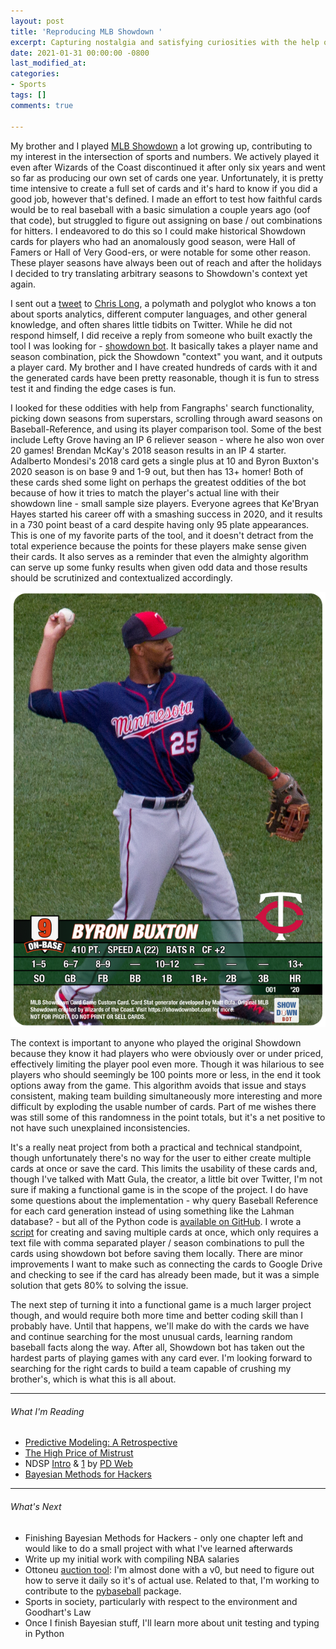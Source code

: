 ```yaml
---
layout: post
title: 'Reproducing MLB Showdown '
excerpt: Capturing nostalgia and satisfying curiosities with the help of a bot
date: 2021-01-31 00:00:00 -0800
last_modified_at: 
categories:
- Sports
tags: []
comments: true

---
```

My brother and I played [MLB Showdown](https://showdowncards.com/) a lot growing up, contributing to my interest in the intersection of sports and numbers. We actively played it even after Wizards of the Coast discontinued it after only six years and went so far as producing our own set of cards one year. Unfortunately, it is pretty time intensive to create a full set of cards and it's hard to know if you did a good job, however that's defined. I made an effort to test how faithful cards would be to real baseball with a basic simulation a couple years ago (oof that code), but struggled to figure out assigning on base / out combinations for hitters. I endeavored to do this so I could make historical Showdown cards for players who had an anomalously good season, were Hall of Famers or Hall of Very Good-ers, or were notable for some other reason. These player seasons have always been out of reach and after the holidays I decided to try translating arbitrary seasons to Showdown's context yet again.

I sent out a [tweet](https://twitter.com/wfordh/status/1348024550617878530) to [Chris Long](https://twitter.com/octonion), a polymath and polyglot who knows a ton about sports analytics, different computer languages, and other general knowledge, and often shares little tidbits on Twitter. While he did not respond himself, I did receive a reply from someone who built exactly the tool I was looking for - [showdown bot](https://www.showdownbot.com/). It basically takes a player name and season combination, pick the Showdown "context" you want, and it outputs a player card. My brother and I have created hundreds of cards with it and the generated cards have been pretty reasonable, though it is fun to stress test it and finding the edge cases is fun.

I looked for these oddities with help from Fangraphs' search functionality, picking down seasons from superstars, scrolling through award seasons on Baseball-Reference, and using its player comparison tool. Some of the best include Lefty Grove having an IP 6 reliever season - where he also won over 20 games! Brendan McKay's 2018 season results in an IP 4 starter. Adalberto Mondesi's 2018 card gets a single plus at 10 and Byron Buxton's 2020 season is on base 9 and 1-9 out, but then has 13+ homer! Both of these cards shed some light on perhaps the greatest oddities of the bot because of how it tries to match the player's actual line with their showdown line - small sample size players. Everyone agrees that Ke'Bryan Hayes started his career off with a smashing success in 2020, and it results in a 730 point beast of a card despite having only 95 plate appearances. This is one of my favorite parts of the tool, and it doesn't detract from the total experience because the points for these players make sense given their cards. It also serves as a reminder that even the almighty algorithm can serve up some funky results when given odd data and those results should be scrutinized and contextualized accordingly.

![MLB Showdown 2005 Context](assets/img/buxton_2020_showdown.png "Buxton 2020 Season")

The context is important to anyone who played the original Showdown because they know it had players who were obviously over or under priced, effectively limiting the player pool even more. Though it was hilarious to see players who should seemingly be 100 points more or less, in the end it took options away from the game. This algorithm avoids that issue and stays consistent, making team building simultaneously more interesting and more difficult by exploding the usable number of cards. Part of me wishes there was still some of this randomness in the point totals, but it's a net positive to not have such unexplained inconsistencies.

It's a really neat project from both a practical and technical standpoint, though unfortunately there's no way for the user to either create multiple cards at once or save the card. This limits the usability of these cards and, though I've talked with Matt Gula, the creator, a little bit over Twitter, I'm not sure if making a functional game is in the scope of the project. I do have some questions about the implementation - why query Baseball Reference for each card generation instead of using something like the Lahman database? - but all of the Python code is [available on GitHub](https://github.com/mgula57/mlb_showdown_card_bot). I wrote a [script](https://github.com/wfordh/mlb_showdown/blob/master/showdown_bot_tools/run_showdown_bot.py) for creating and saving multiple cards at once, which only requires a text file with comma separated player / season combinations to pull the cards using showdown bot before saving them locally. There are minor improvements I want to make such as connecting the cards to Google Drive and checking to see if the card has already been made, but it was a simple solution that gets 80% to solving the issue.

The next step of turning it into a functional game is a much larger project though, and would require both more time and better coding skill than I probably have. Until that happens, we'll make do with the cards we have and continue searching for the most unusual cards, learning random baseball facts along the way. After all, Showdown bot has taken out the hardest parts of playing games with any card ever. I'm looking forward to searching for the right cards to build a team capable of crushing my brother's, which is what this is all about.

***

###### What I'm Reading

* [Predictive Modeling: A Retrospective](https://www.shreya-shankar.com/8d5c6ec070babe7c23d3d5b68384a8bd/retrospective.pdf)
* [The High Price of Mistrust](https://fs.blog/2021/01/mistrust/)
* NDSP [Intro](https://docs.google.com/document/d/1afi_eUP8nMuD969-oO5wN0B400YdMuYxw_lcavIGrSE/edit) & [1](https://docs.google.com/document/d/1MuWbRZ0VYvy4x25kWuJBFa7dzSBYUR2d33w1PtYDEd8/edit) by [PD Web](https://twitter.com/abovethebreak3)
* [Bayesian Methods for Hackers](https://github.com/CamDavidsonPilon/Probabilistic-Programming-and-Bayesian-Methods-for-Hackers)

***

###### What's Next

* Finishing Bayesian Methods for Hackers - only one chapter left and would like to do a small project with what I've learned afterwards
* Write up my initial work with compiling NBA salaries
* Ottoneu [auction tool](https://github.com/wfordh/mlb_showdown/blob/master/ottoneu_tools/active_auctions.py): I'm almost done with a v0, but need to figure out how to serve it daily so it's of actual use. Related to that, I'm working to contribute to the [pybaseball](https://github.com/jldbc/pybaseball) package.
* Sports in society, particularly with respect to the environment and Goodhart's Law
* Once I finish Bayesian stuff, I'll learn more about unit testing and typing in Python